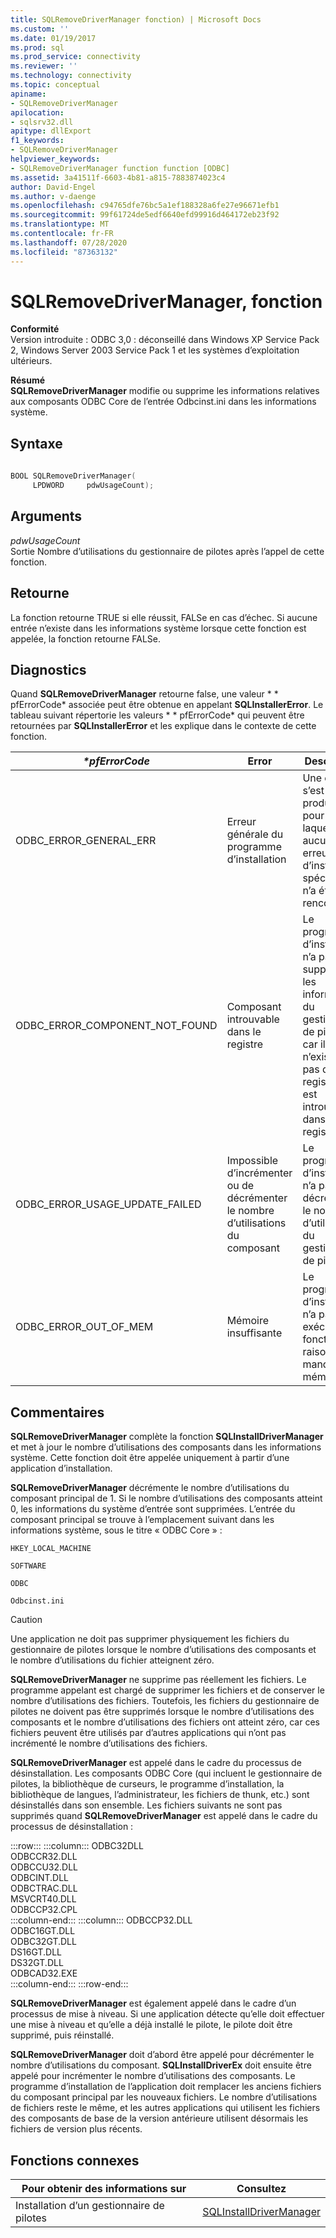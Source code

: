 ```yaml
---
title: SQLRemoveDriverManager fonction) | Microsoft Docs
ms.custom: ''
ms.date: 01/19/2017
ms.prod: sql
ms.prod_service: connectivity
ms.reviewer: ''
ms.technology: connectivity
ms.topic: conceptual
apiname:
- SQLRemoveDriverManager
apilocation:
- sqlsrv32.dll
apitype: dllExport
f1_keywords:
- SQLRemoveDriverManager
helpviewer_keywords:
- SQLRemoveDriverManager function function [ODBC]
ms.assetid: 3a41511f-6603-4b81-a815-7883874023c4
author: David-Engel
ms.author: v-daenge
ms.openlocfilehash: c94765dfe76bc5a1ef188328a6fe27e96671efb1
ms.sourcegitcommit: 99f61724de5edf6640efd99916d464172eb23f92
ms.translationtype: MT
ms.contentlocale: fr-FR
ms.lasthandoff: 07/28/2020
ms.locfileid: "87363132"
---
```

# <a name="sqlremovedrivermanager-function"></a>SQLRemoveDriverManager, fonction
**Conformité**  
 Version introduite : ODBC 3,0 : déconseillé dans Windows XP Service Pack 2, Windows Server 2003 Service Pack 1 et les systèmes d’exploitation ultérieurs.  
  
 **Résumé**  
 **SQLRemoveDriverManager** modifie ou supprime les informations relatives aux composants ODBC Core de l’entrée Odbcinst.ini dans les informations système.  
  
## <a name="syntax"></a>Syntaxe  
  
```cpp  
  
BOOL SQLRemoveDriverManager(  
     LPDWORD     pdwUsageCount);  
```  
  
## <a name="arguments"></a>Arguments  
 *pdwUsageCount*  
 Sortie Nombre d’utilisations du gestionnaire de pilotes après l’appel de cette fonction.  
  
## <a name="returns"></a>Retourne  
 La fonction retourne TRUE si elle réussit, FALSe en cas d’échec. Si aucune entrée n’existe dans les informations système lorsque cette fonction est appelée, la fonction retourne FALSe.  
  
## <a name="diagnostics"></a>Diagnostics  
 Quand **SQLRemoveDriverManager** retourne false, une valeur * \* pfErrorCode* associée peut être obtenue en appelant **SQLInstallerError**. Le tableau suivant répertorie les valeurs * \* pfErrorCode* qui peuvent être retournées par **SQLInstallerError** et les explique dans le contexte de cette fonction.  
  
|*\*pfErrorCode*|Error|Description|  
|---------------------|-----------|-----------------|  
|ODBC_ERROR_GENERAL_ERR|Erreur générale du programme d’installation|Une erreur s’est produite pour laquelle aucune erreur d’installation spécifique n’a été rencontrée.|  
|ODBC_ERROR_COMPONENT_NOT_FOUND|Composant introuvable dans le registre|Le programme d’installation n’a pas pu supprimer les informations du gestionnaire de pilotes, car il n’existait pas dans le registre ou est introuvable dans le registre.|  
|ODBC_ERROR_USAGE_UPDATE_FAILED|Impossible d’incrémenter ou de décrémenter le nombre d’utilisations du composant|Le programme d’installation n’a pas pu décrémenter le nombre d’utilisations du gestionnaire de pilotes.|  
|ODBC_ERROR_OUT_OF_MEM|Mémoire insuffisante|Le programme d’installation n’a pas pu exécuter la fonction en raison d’un manque de mémoire.|  
  
## <a name="comments"></a>Commentaires  
 **SQLRemoveDriverManager** complète la fonction **SQLInstallDriverManager** et met à jour le nombre d’utilisations des composants dans les informations système. Cette fonction doit être appelée uniquement à partir d’une application d’installation.  
  
 **SQLRemoveDriverManager** décrémente le nombre d’utilisations du composant principal de 1. Si le nombre d’utilisations des composants atteint 0, les informations du système d’entrée sont supprimées. L’entrée du composant principal se trouve à l’emplacement suivant dans les informations système, sous le titre « ODBC Core » :  
  
 `HKEY_LOCAL_MACHINE`  
  
 `SOFTWARE`  
  
 `ODBC`  
  
 `Odbcinst.ini`  
  
> [!CAUTION]  
>  Une application ne doit pas supprimer physiquement les fichiers du gestionnaire de pilotes lorsque le nombre d’utilisations des composants et le nombre d’utilisations du fichier atteignent zéro.  
  
 **SQLRemoveDriverManager** ne supprime pas réellement les fichiers. Le programme appelant est chargé de supprimer les fichiers et de conserver le nombre d’utilisations des fichiers. Toutefois, les fichiers du gestionnaire de pilotes ne doivent pas être supprimés lorsque le nombre d’utilisations des composants et le nombre d’utilisations des fichiers ont atteint zéro, car ces fichiers peuvent être utilisés par d’autres applications qui n’ont pas incrémenté le nombre d’utilisations des fichiers.  
  
 **SQLRemoveDriverManager** est appelé dans le cadre du processus de désinstallation. Les composants ODBC Core (qui incluent le gestionnaire de pilotes, la bibliothèque de curseurs, le programme d’installation, la bibliothèque de langues, l’administrateur, les fichiers de thunk, etc.) sont désinstallés dans son ensemble. Les fichiers suivants ne sont pas supprimés quand **SQLRemoveDriverManager** est appelé dans le cadre du processus de désinstallation :  

:::row:::
    :::column:::
        ODBC32DLL  
        ODBCCR32.DLL  
        ODBCCU32.DLL  
        ODBCINT.DLL  
        ODBCTRAC.DLL  
        MSVCRT40.DLL  
        ODBCCP32.CPL  
    :::column-end:::
    :::column:::
        ODBCCP32.DLL  
        ODBC16GT.DLL  
        ODBC32GT.DLL  
        DS16GT.DLL  
        DS32GT.DLL  
        ODBCAD32.EXE  
    :::column-end:::
:::row-end:::

 **SQLRemoveDriverManager** est également appelé dans le cadre d’un processus de mise à niveau. Si une application détecte qu’elle doit effectuer une mise à niveau et qu’elle a déjà installé le pilote, le pilote doit être supprimé, puis réinstallé.  
  
 **SQLRemoveDriverManager** doit d’abord être appelé pour décrémenter le nombre d’utilisations du composant. **SQLInstallDriverEx** doit ensuite être appelé pour incrémenter le nombre d’utilisations des composants. Le programme d’installation de l’application doit remplacer les anciens fichiers du composant principal par les nouveaux fichiers. Le nombre d’utilisations de fichiers reste le même, et les autres applications qui utilisent les fichiers des composants de base de la version antérieure utilisent désormais les fichiers de version plus récents.  
  
## <a name="related-functions"></a>Fonctions connexes  
  
|Pour obtenir des informations sur|Consultez|  
|---------------------------|---------|  
|Installation d’un gestionnaire de pilotes|[SQLInstallDriverManager](../../../odbc/reference/syntax/sqlinstalldrivermanager-function.md)|
